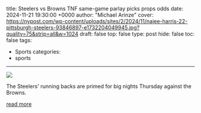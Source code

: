 title: Steelers vs Browns TNF same-game parlay picks props odds
date: 2024-11-21 19:30:00 +0000
author: "Michael Arinze"
cover: https://nypost.com/wp-content/uploads/sites/2/2024/11/najee-harris-22-pittsburgh-steelers-93846897-e1732204049945.jpg?quality=75&strip=all&w=1024
draft: false
top: false
type: post
hide: false
toc: false
tags:
  - Sports
categories:
  - sports
---

![](https://nypost.com/wp-content/uploads/sites/2/2024/11/najee-harris-22-pittsburgh-steelers-93846897-e1732204049945.jpg?quality=75&strip=all&w=1024)

The Steelers' running backs are primed for big nights Thursday against the Browns.

[read more](https://nypost.com/2024/11/21/betting/steelers-vs-browns-tnf-same-game-parlay-picks-props-odds/)

